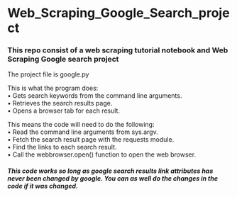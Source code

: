 # Web_Scraping_Google_Search_project
### This repo consist of a web scraping tutorial notebook and Web Scraping Google search project

The project file is google.py

This is what the program does:<br>
• Gets search keywords from the command line arguments.<br>
• Retrieves the search results page.<br>
• Opens a browser tab for each result.<br>

This means the code will need to do the following:<br>
• Read the command line arguments from sys.argv.<br>
• Fetch the search result page with the requests module.<br>
• Find the links to each search result.<br>
• Call the webbrowser.open() function to open the web browser.<br>

##### This code works so long as google search results link attributes has never been changed by google. You can as well do the changes in the code if it was changed.
